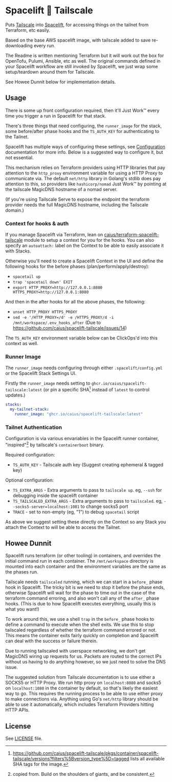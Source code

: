 # Spacelift 💖 Tailscale

Puts [Tailscale][] into [Spacelift][], for accessing things on the tailnet from Terraform, etc easily.

[Tailscale]: https://tailscale.com/
[Spacelift]: https://spacelift.io/

Based on the base AWS spacelift image, with tailscale added to save re-downloading every run.

The Readme is written mentioning Terraform but it will work out the box for OpenTofu, Pulumi, Ansible, etc as well. The original commands defined in your Spacelift workflow are still invoked by Spacelift, we just wrap some setup/teardown around them for Tailscale.

See Howee Dunnit below for implementation details.

## Usage

There is some up front configuration required, then it'll Just Work™ every time you trigger a run in Spacelift for that stack.

There's three things that need configuring, the `runner_image` for the stack, some before/after phase hooks and the `TS_AUTH_KEY` for authenticating to the Tailnet.

Spacelift has multiple ways of configuring these settings, see [Configuration][] documentation for more info. Below is a suggested way to configure it, but not essential.

[Configuration]: https://docs.spacelift.io/concepts/configuration/

This mechanism relies on Terraform providers using HTTP libraries that pay attention to the `http_proxy` environment variable for using a HTTP Proxy to communicate via. The default `net/http` library in Golang's stdlib does pay attention to this, so providers like `hashicorp/nomad` Just Work™ by pointing at the tailscale MagicDNS hostname of a nomad server.

(If you're using Tailscale Serve to expose the endpoint the terraform provider needs the full MagicDNS hostname, including the Tailscale domain.)

### Context for hooks & auth

If you manage Spacelift via Terraform, lean on [caius/terraform-spacelift-tailscale](https://registry.terraform.io/modules/caius/tailscale/spacelift/latest) module to setup a context for you for the hooks. You can also specify an `autoattach:` label on the Context to be able to easily associate it with Stacks.

Otherwise you'll need to create a Spacelift Context in the UI and define the following hooks for the before phases (plan/perform/apply/destroy):

- `spacetail up`
- `trap 'spacetail down' EXIT`
- `export HTTP_PROXY=http://127.0.0.1:8080 HTTPS_PROXY=http://127.0.0.1:8080`

And then in the after hooks for all the above phases, the following:

- `unset HTTP_PROXY HTTPS_PROXY`
- `sed -e '/HTTP_PROXY=/d' -e /HTTPS_PROXY/d -i /mnt/workspace/.env_hooks_after` (Due to https://github.com/caius/spacelift-tailscale/issues/14)

The `TS_AUTH_KEY` environment variable below can be ClickOps'd into this context as well.

### Runner Image

The `runner_image` needs configuring through either `.spacelift/config.yml` or the Spacelift Stack Settings UI.

Firstly the `runner_image` needs setting to `ghcr.io/caius/spacelift-tailscale:latest` (or pin a specific SHA[^1] instead of `latest` to control updates.)

[^1]: <https://github.com/caius/spacelift-tailscale/pkgs/container/spacelift-tailscale/versions?filters%5Bversion_type%5D=tagged> lists all available SHA tags for the image.

```yaml
stacks:
  my-tailnet-stack:
    runner_image: "ghcr.io/caius/spacelift-tailscale:latest"
```

### Tailnet Authentication

Configuration is via various envariables in the Spacelift runner container, "inspired"[^2] by tailscale's `containerboot` binary.

[^2]: copied from. Build on the shoulders of giants, and be consistent.

Required configuration:

- `TS_AUTH_KEY` - Tailscale auth key (Suggest creating ephemeral & tagged key)

Optional configuration:

- `TS_EXTRA_ARGS` - Extra arguments to pass to `tailscale up`. eg, `--ssh` for debugging inside the spacelift container
- `TS_TAILSCALED_EXTRA_ARGS` - Extra arguments to pass to `tailscaled`. eg, `--socks5-server=localhost:1081` to change socks5 port
- `TRACE` - set to non-empty (eg, "1") to debug `spacetail` script

As above we suggest setting these directly on the Context so any Stack you attach the Context to will be able to access the Tailnet.

## Howee Dunnit

Spacelift runs terraform (or other tooling) in containers, and overrides the initial command run in each container. The `/mnt/workspace` directory is mounted into each container and the environment variables are the same as the phases run.

Tailscale needs `tailscaled` running, which we can start in a `before_` phase hook in Spacelift. The tricky bit is we need to stop it before the phase ends, otherwise Spacelift will wait for the phase to time out in the case of the terraform command erroring, and also won't call any of the `after_` phase hooks. (This is due to how Spacelift executes everything, usually this is what you want!)

To work around this, we use a shell `trap` in the `before_` phase hooks to define a command to execute when the shell exits. We use this to stop tailscaled regardless of whether the terraform command errored or not. This means the container exits fairly quickly on completion and Spacelift can deal with the success or failure therein.

Due to running tailscaled with userspace networking, we don't get MagicDNS wiring up requests for us. Packets are routed to the correct IPs without us having to do anything however, so we just need to solve the DNS issue.

The suggested solution from Tailscale documentation is to use either a SOCKS5 or HTTP Proxy. We run http proxy on `localhost:8080` and socks5 on `localhost:1080` in the container by default, so that's likely the easiest way to go. This requires the running process to be able to use either proxy to make connections via. Anything using Go's `net/http` library should be able to use it automatically, which includes Terraform Providers hitting HTTP APIs.

## License

See [LICENSE](./LICENSE) file.
